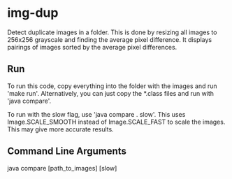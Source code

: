 img-dup
=======

Detect duplicate images in a folder. This is done by resizing all images to 256x256 grayscale and finding the average pixel difference. It displays pairings of images sorted by the average pixel differences.

Run
---
To run this code, copy everything into the folder with the images and run 'make run'. Alternatively, you can just copy the *.class files and run with 'java compare'.

To run with the slow flag, use 'java compare . slow'. This uses Image.SCALE_SMOOTH instead of Image.SCALE_FAST to scale the images. This may give more accurate results.

Command Line Arguments
----------------------
java compare [path_to_images] [slow]